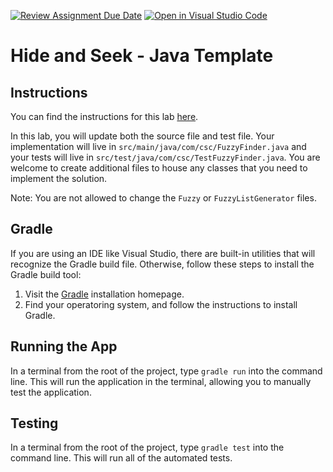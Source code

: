 [![Review Assignment Due Date](https://classroom.github.com/assets/deadline-readme-button-22041afd0340ce965d47ae6ef1cefeee28c7c493a6346c4f15d667ab976d596c.svg)](https://classroom.github.com/a/ww6SpBVK)
[![Open in Visual Studio Code](https://classroom.github.com/assets/open-in-vscode-2e0aaae1b6195c2367325f4f02e2d04e9abb55f0b24a779b69b11b9e10269abc.svg)](https://classroom.github.com/online_ide?assignment_repo_id=16797283&assignment_repo_type=AssignmentRepo)
# Hide and Seek - Java Template

## Instructions

You can find the instructions for this lab [here](https://cyrusvandrevala.com/teaching/csc/214/labs/hide-and-seek.html).

In this lab, you will update both the source file and test file. Your implementation will live in `src/main/java/com/csc/FuzzyFinder.java` and your tests will live in `src/test/java/com/csc/TestFuzzyFinder.java`. You are welcome to create additional files to house any classes that you need to implement the solution.

Note: You are not allowed to change the `Fuzzy` or `FuzzyListGenerator` files.

## Gradle

If you are using an IDE like Visual Studio, there are built-in utilities that will recognize the Gradle build file. Otherwise, follow these steps to install the Gradle build tool:

1. Visit the [Gradle](https://gradle.org/install/) installation homepage.
2. Find your operatoring system, and follow the instructions to install Gradle.

## Running the App

In a terminal from the root of the project, type `gradle run` into the command line. This will run the application in the terminal, allowing you to manually test the application.

## Testing

In a terminal from the root of the project, type `gradle test` into the command line. This will run all of the automated tests.

